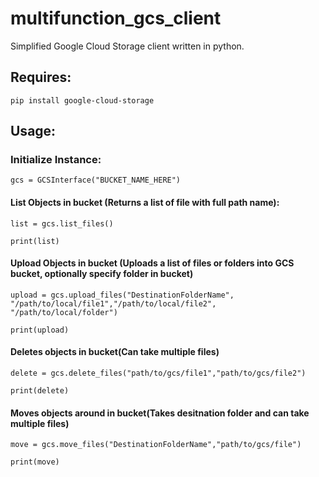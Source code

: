 # multifunction_gcs_client
Simplified Google Cloud Storage client written in python. 

## Requires:
```pip install google-cloud-storage ```

## Usage:
  ### Initialize Instance:
  
   ```gcs = GCSInterface("BUCKET_NAME_HERE")```

  #### List Objects in bucket (Returns a list of file with full path name):
  
   ```list = gcs.list_files()```
    
   ```print(list)```

  #### Upload Objects in bucket (Uploads a list of files or folders into GCS bucket, optionally specify folder in bucket)
  
   ```upload = gcs.upload_files("DestinationFolderName", "/path/to/local/file1","/path/to/local/file2", "/path/to/local/folder")```
    
   ```print(upload)```

  #### Deletes objects in bucket(Can take multiple files)
  
   ```delete = gcs.delete_files("path/to/gcs/file1","path/to/gcs/file2")```
    
   ```print(delete)```

  #### Moves objects around in bucket(Takes desitnation folder and can take multiple files)
  
   ```move = gcs.move_files("DestinationFolderName","path/to/gcs/file")```
   
   ```print(move)```



